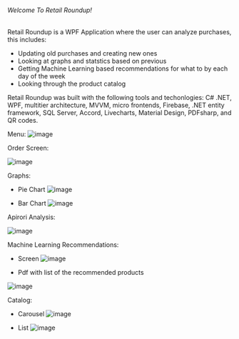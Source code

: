 ###### Welcome To Retail Roundup!

Retail Roundup is a WPF Application where the user can analyze  purchases, this includes:

- Updating old purchases and creating new ones
- Looking at graphs and statstics based on previous 
- Getting Machine Learning based recommendations for what to by each day of the week
- Looking through the product catalog

Retail Roundup was built with the following tools and techonlogies: C# .NET, WPF, multitier architecture, MVVM, micro frontends, Firebase, .NET entity framework, SQL Server, Accord, Livecharts, Material Design, PDFsharp, and QR codes.

Menu:
![image](https://user-images.githubusercontent.com/57219508/130078278-9386c96e-751f-41ff-bd5a-90d6d241f98a.png)


Order Screen:

![image](https://user-images.githubusercontent.com/57219508/130075729-6314e2b3-ee0b-483d-befd-50bb14234af7.png)


Graphs: 
 - Pie Chart
 ![image](https://user-images.githubusercontent.com/57219508/130075876-1ddfe2b0-14df-4fd7-89ae-721cc2c378dd.png)
 
 - Bar Chart
 ![image](https://user-images.githubusercontent.com/57219508/130075970-0df5bf5d-b221-4562-9692-0f88b5ab7ef8.png)
 
 
 
 Apirori Analysis:
 
 ![image](https://user-images.githubusercontent.com/57219508/130076254-2843c3cd-6ad3-4042-9445-80ef359aa4d7.png)
 
 
 Machine Learning Recommendations:
 
 - Screen
 ![image](https://user-images.githubusercontent.com/57219508/130076486-099f3fb6-cac2-4fae-b322-562e4a2d069c.png)
 
 - Pdf with list of the recommended products
 
 ![image](https://user-images.githubusercontent.com/57219508/130076583-072164bf-495f-4048-978a-f717b5a0321b.png)
 
 
 Catalog:
 
 - Carousel
 ![image](https://user-images.githubusercontent.com/57219508/130076755-e954432c-6e35-4647-ad1d-e03d97a7fe1a.png)
 
 - List
 ![image](https://user-images.githubusercontent.com/57219508/130076843-206b7ba4-364b-47da-b99d-d42d8ed8f50a.png)
